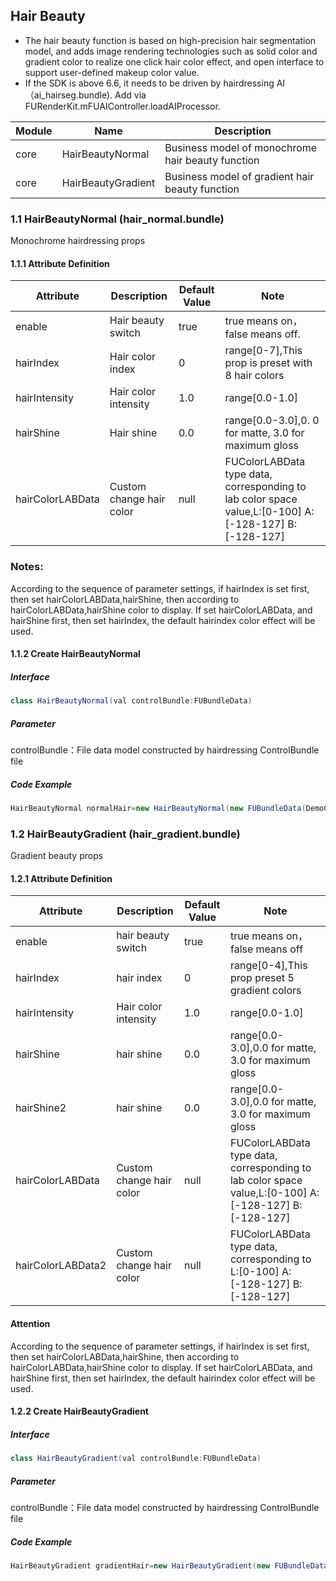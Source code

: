 ## Hair Beauty

- The hair beauty function is based on high-precision hair segmentation model, and adds image
  rendering technologies such as solid color and gradient color to realize one click hair color
  effect, and open interface to support user-defined makeup color value.
- If the SDK is above 6.6, it needs to be driven by hairdressing AI（ai_hairseg.bundle). Add via
  FURenderKit.mFUAIController.loadAIProcessor.

| Module | Name               | Description                                       |
|--------|--------------------|---------------------------------------------------|
| core   | HairBeautyNormal   | Business model of monochrome hair beauty function |
| core   | HairBeautyGradient | Business model of gradient hair beauty function   |

### 1.1 HairBeautyNormal (hair_normal.bundle)

Monochrome hairdressing props

#### 1.1.1 Attribute Definition

| Attribute        | Description              | Default Value | Note                                                                                                 |
|------------------|--------------------------|---------------|------------------------------------------------------------------------------------------------------|
| enable           | Hair beauty switch       | true          | true means on，false means off.                                                                       |
| hairIndex        | Hair color index         | 0             | range[0-7],This prop is preset with 8 hair colors                                                    |
| hairIntensity    | Hair color intensity     | 1.0           | range[0.0-1.0]                                                                                       |
| hairShine        | Hair shine               | 0.0           | range[0.0-3.0],0. 0 for matte, 3.0 for maximum gloss                                                 |
| hairColorLABData | Custom change hair color | null          | FUColorLABData type data, corresponding to lab color space value,L:[0-100] A:[-128-127] B:[-128-127] |

### Notes:

According to the sequence of parameter settings, if hairIndex is set first, then set
hairColorLABData,hairShine, then according to hairColorLABData,hairShine color to display.
If set hairColorLABData, and hairShine first, then set hairIndex, the default hairindex color effect
will be used.

#### 1.1.2 Create HairBeautyNormal

##### Interface

```java
class HairBeautyNormal(val controlBundle:FUBundleData)
```

##### Parameter

controlBundle：File data model constructed by hairdressing ControlBundle file

##### Code Example

```java
HairBeautyNormal normalHair=new HairBeautyNormal(new FUBundleData(DemoConfig.BUNDLE_HAIR_NORMAL));
```

### 1.2 HairBeautyGradient (hair_gradient.bundle)

Gradient beauty props

#### 1.2.1 Attribute Definition

| Attribute         | Description              | Default Value | Note                                                                                                 |
|-------------------|--------------------------|---------------|------------------------------------------------------------------------------------------------------|
| enable            | hair beauty switch       | true          | true means on，false means off                                                                        |
| hairIndex         | hair index               | 0             | range[0-4],This prop preset 5 gradient colors                                                        |
| hairIntensity     | Hair color intensity     | 1.0           | range[0.0-1.0]                                                                                       |
| hairShine         | hair shine               | 0.0           | range[0.0-3.0],0.0 for matte, 3.0 for maximum gloss                                                  |
| hairShine2        | hair shine               | 0.0           | range[0.0-3.0],0.0 for matte, 3.0 for maximum gloss                                                  |
| hairColorLABData  | Custom change hair color | null          | FUColorLABData type data, corresponding to lab color space value,L:[0-100] A:[-128-127] B:[-128-127] |
| hairColorLABData2 | Custom change hair color | null          | FUColorLABData type data, corresponding to L:[0-100] A:[-128-127] B:[-128-127]                       |

#### Attention

According to the sequence of parameter settings, if hairIndex is set first, then set
hairColorLABData,hairShine, then according to hairColorLABData,hairShine color to display.
If set hairColorLABData, and hairShine first, then set hairIndex, the default hairindex color effect
will be used.

#### 1.2.2 Create HairBeautyGradient

##### Interface

```java
class HairBeautyGradient(val controlBundle:FUBundleData)
```

##### Parameter

controlBundle：File data model constructed by hairdressing ControlBundle file

##### Code Example

```java
HairBeautyGradient gradientHair=new HairBeautyGradient(new FUBundleData(DemoConfig.BUNDLE_HAIR_GRADIENT));
```

